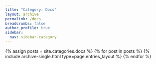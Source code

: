 ```yaml
---
title: "Category: Docs"
layout: archive
permalink: /docs
breadcrumbs: false
author_profile: true
sidebar:
  nav: sidebar-category
---
```


{% assign posts = site.categories.docs %}
{% for post in posts %} {% include archive-single.html type=page.entries_layout %} {% endfor %}
